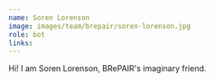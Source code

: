 ```yaml
---
name: Soren Lorenson
image: images/team/brepair/soren-lorenson.jpg
role: bot
links:
---
```


Hi! I am Soren Lorenson, BRePAIR's imaginary friend.
